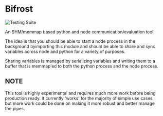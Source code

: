 # Bifrost

![Testing Suite](https://github.com/Kings-Distributed-Systems/Bifrost/actions/workflows/tests_dcp.yaml/badge.svg)


An SHM/memmap based python and node communication/evaluation tool.

The idea is that you should be able to start a node process in the background byimporting this module and should be able to share and sync variables across node and python for a variety of purposes. 


Sharing variables is managed by serializing variables and writing them to a buffer that is memmap'ed to both the python process and the node process.

## NOTE

This tool is highly experimental and requires much more work before being production ready. It currently 'works' for the majority of simple use cases, but more work could be done on making it more robust and better manage the pipes.
